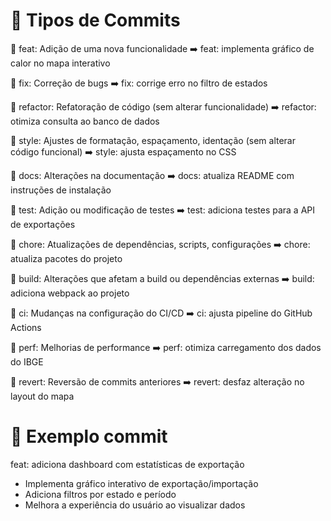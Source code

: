 # 📍 Tipos de Commits
🔹 feat: Adição de uma nova funcionalidade
➡️ feat: implementa gráfico de calor no mapa interativo

🔹 fix: Correção de bugs
➡️ fix: corrige erro no filtro de estados

🔹 refactor: Refatoração de código (sem alterar funcionalidade)
➡️ refactor: otimiza consulta ao banco de dados

🔹 style: Ajustes de formatação, espaçamento, identação (sem alterar código funcional)
➡️ style: ajusta espaçamento no CSS

🔹 docs: Alterações na documentação
➡️ docs: atualiza README com instruções de instalação

🔹 test: Adição ou modificação de testes
➡️ test: adiciona testes para a API de exportações

🔹 chore: Atualizações de dependências, scripts, configurações
➡️ chore: atualiza pacotes do projeto

🔹 build: Alterações que afetam a build ou dependências externas
➡️ build: adiciona webpack ao projeto

🔹 ci: Mudanças na configuração do CI/CD
➡️ ci: ajusta pipeline do GitHub Actions

🔹 perf: Melhorias de performance
➡️ perf: otimiza carregamento dos dados do IBGE

🔹 revert: Reversão de commits anteriores
➡️ revert: desfaz alteração no layout do mapa

# 📍 Exemplo commit

feat: adiciona dashboard com estatísticas de exportação

- Implementa gráfico interativo de exportação/importação
- Adiciona filtros por estado e período
- Melhora a experiência do usuário ao visualizar dados
